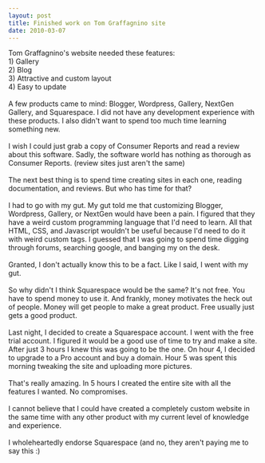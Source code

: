 ```yaml
---
layout: post
title: Finished work on Tom Graffagnino site
date: 2010-03-07
---
```


Tom <span class="blsp-spelling-error" id="SPELLING_ERROR_0">Graffagnino's</span> website needed these features:<br />1) Gallery<br />2) Blog<br />3) Attractive and custom layout<br />4) Easy to update<br /><br />A few products came to mind:  Blogger, <span class="blsp-spelling-error" id="SPELLING_ERROR_1">Wordpress</span>, Gallery, <span class="blsp-spelling-error" id="SPELLING_ERROR_2">NextGen</span> Gallery, and <span class="blsp-spelling-error" id="SPELLING_ERROR_3">Squarespace</span>.  I did not have any development experience with these products.  I also didn't want to spend too much time learning something new.<br /><br />I wish I could just grab a copy of Consumer Reports and read a review about this software.  Sadly, the software world has nothing as thorough as Consumer Reports.  (review sites just aren't the same)<br /><br />The next best thing is to spend time creating sites in each one, reading documentation, and reviews.  But who has time for that?<br /><br />I had to go with my gut.  My gut told me that customizing Blogger, <span class="blsp-spelling-error" id="SPELLING_ERROR_4">Wordpress</span>, Gallery, or <span class="blsp-spelling-error" id="SPELLING_ERROR_5">NextGen</span> would have been a pain.  I figured that they have a weird custom programming language that I'd need to learn.  All that HTML, <span class="blsp-spelling-error" id="SPELLING_ERROR_6">CSS</span>, and Javascript wouldn't be useful because I'd need to do it with weird custom tags.  I guessed that I was going to spend time digging through forums, searching google, and banging my on the desk. <br /><br />Granted, I don't actually know this to be a fact.  Like I said, I went with my gut.<br /><br />So why didn't I think <span class="blsp-spelling-error" id="SPELLING_ERROR_7">Squarespace</span> would be the same?  It's not free.  You have to spend money to use it.  And frankly, money motivates the heck out of people.  Money will get people to make a great product.  Free usually just gets a good product.<br /><br />Last night, I decided to create a <span class="blsp-spelling-error" id="SPELLING_ERROR_8">Squarespace</span> account.  I went with the free trial account.  I figured it would be a good use of time to try and make a site.  After just 3 hours I knew this was going to be the one.  On hour 4, I decided to upgrade to a Pro account and buy a domain.  Hour 5 was spent this morning tweaking the site and uploading more pictures.<br /><br />That's really amazing.  In 5 hours I created the entire site with all the features I wanted.  No  compromises.<br /><br />I cannot believe that I could have created a completely custom website in the same time with any other product with my current level of knowledge and experience.<br /><br />I wholeheartedly endorse <span class="blsp-spelling-error" id="SPELLING_ERROR_9">Squarespace</span> (and no, they aren't paying me to say this :)
